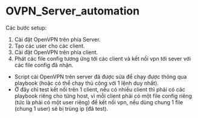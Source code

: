 # OVPN_Server_automation

Các bước setup:
1. Cài đặt OpenVPN trên phía Server.
2. Tạo các user cho các client.
3. Cài đặt OpenVPN trên phía client.
4. Phát các file config tương ứng tới các client và kết nối vpn tới sever với các file config đã nhận.

* Script cài OpenVPN trên server đã được sửa để chạy được thông qua playbook (hoặc có thể chạy thủ công với 1 lệnh duy nhất).
* Ở đây chỉ test kết nối trên 1 client, nếu có nhiều client thì phải có các playbook riêng cho từng host, vì mỗi client phải có một file config riêng (tức là phải có một user riêng) để kết nối vpn, nếu dùng chung 1 file (chung 1 user) sẽ bị trùng ip (đã test).
